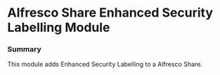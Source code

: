 Alfresco Share Enhanced Security Labelling Module
=================================================

### Summary

This module adds Enhanced Security Labelling to a Alfresco Share.
